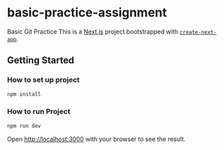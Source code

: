 # basic-practice-assignment
Basic Git Practice
This is a [Next.js](https://nextjs.org) project bootstrapped with [`create-next-app`](https://nextjs.org/docs/app/api-reference/cli/create-next-app).

## Getting Started
### How to set up project
```bash
npm install
```

### How to run Project

```bash
npm run dev
```

Open [http://localhost:3000](http://localhost:3000) with your browser to see the result.